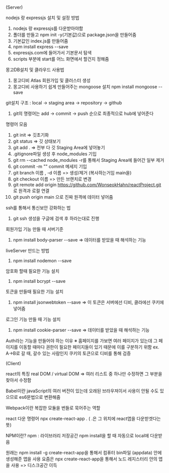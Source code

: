 (Server)

nodejs 랑 expressjs 설치 및 설정 방법

1. nodejs 랑 expressjs를 다운받아야함
2. 폴더를 만들고 npm init -y(기본값)으로 package.json을 만들어줌
3. 기본값인 index.js를 만들어줌
4. npm install express --save
5. expressjs.com에 들어가서 기본문서 탐색
6. scripts 부분에 start를 어느 화면에서 할건지 정해줌

몽고DB설치 및 클라우드 사용법
1. 몽고디비 Atlas 회원가입 및 클러스터 생성
2. 몽고디비 사용하기 쉽게 만들어주는 mongoose 설치 
   npm install mongoose --save

git설치
구조 : local -> staging area -> repository -> github

1. git의 명령어는 add -> commit -> push 순으로 최종적으로 hub에 넣어준다

명령어 모음
1. git init => 깃초기화
2. git status => 깃 상태보기
3. git add . => 전부 다 깃 Staging Area에 넣어놓기
4. .gitignore파일 생성 후 node_modules 기입
5. git rm --cached node_modules -r를 통해서 Staging Area에 들어간 일부 제거
6. git commit -m "" commit 메세지 기입
7. git branch 이름 , -d 이름 => 생성/제거  (복사하는거임 main을)
8. git checkout 이름 => 만든 브랜치로 변경
9. git remote add origin https://github.com/WonseokHahn/reactProject.git 로 원격과 로컬 연결
10. git push origin main 으로 진짜 원격에 데이터 넣어줌 

ssh를 통해서 통신보안 강화하는 법
1. git ssh 생성을 구글에 검색 후 하라는대로 진행 

회원가입 기능 만들 때 서버기준
1. npm install body-parser --save => 데이터를 받았을 때 해석하는 기능

liveServer 만드는 방법
1. npm install nodemon --save

암호화 할때 필요한 기능 설치
1. npm install bcrypt --save

토큰을 만들때 필요한 기능 설치
1. npm install jsonwebtoken --save
=> 이 토큰은 서버에선 디비, 클라에선 쿠키에 넣어줌

로그인 기능 만들 때 기능 설치
1. npm install cookie-parser --save => 데이터를 받았을 때 해석하는 기능

Auth라는 기능을 만들어야 하는 이유
※ 홈페이지를 가보면 여러 페이지가 있는데 그 페이지를 이동할 때마다 권한이 필요한 페이지들이 있기 때문에 이를 구분하기 위함 
ex. A->B로 갈 때, 갈수 있는 사람인지 쿠키의 토큰으로 디비를 통해 검증 




(Client)

react의 특징
real DOM / virtual DOM => 여러 리스트 중 하나만 수정하면 그 부분을 찾아서 수정함

Babel이란
javaScript의 여러 버전이 있는데 오래된 브라우져이서 사용이 안될 수도 있으므로 es6문법으로 변환해줌

Webpack이란
복잡한 모듈을 번들로 묵어주는 역할

react 다운 명령어
npx create-react-app . ( .은 그 위치에 react앱을 다운받겟다는 뜻)

NPM이란?
npm : 라이브러리 저장공간 
npm install을 할 때 자동으로 local에 다운받음

원래는 npm install -g create-react-app을 통해서 컴퓨터 bin파일 (appdata) 안에 생성해준 앱을 사용
요즘은 npx create-react-app을 통해서 노드 레지스터리 안의 앱을 사용 => 디스크공간 이득